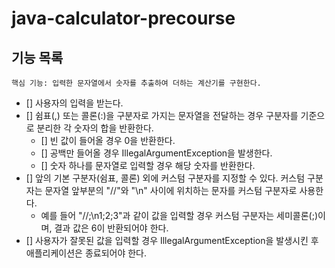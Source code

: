 # java-calculator-precourse

## 기능 목록

``
핵심 기능: 입력한 문자열에서 숫자를 추출하여 더하는 계산기를 구현한다.
``
- [] 사용자의 입력을 받는다.
- [] 쉼표(,) 또는 콜론(:)을 구분자로 가지는 문자열을 전달하는 경우 구분자를 기준으로 분리한 각 숫자의 합을 반환한다.
    - [] 빈 값이 들어올 경우 0을 반환한다.
    - [] 공백만 들어올 경우 IllegalArgumentException을 발생한다.
    - [] 숫자 하나를 문자열로 입력할 경우 해당 숫자를 반환한다.
- [] 앞의 기본 구분자(쉼표, 콜론) 외에 커스텀 구분자를 지정할 수 있다. 커스텀 구분자는 문자열 앞부분의 "//"와 "\n" 사이에 위치하는 문자를 커스텀 구분자로 사용한다.
    - 예를 들어 "//;\n1;2;3"과 같이 값을 입력할 경우 커스텀 구분자는 세미콜론(;)이며, 결과 값은 6이 반환되어야 한다.
- [] 사용자가 잘못된 값을 입력할 경우 IllegalArgumentException을 발생시킨 후 애플리케이션은 종료되어야 한다.